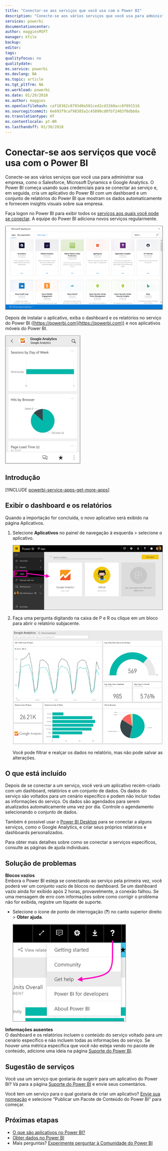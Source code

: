 ```yaml
---
title: "Conectar-se aos serviços que você usa com o Power BI"
description: "Conecte-se aos vários serviços que você usa para administrar sua empresa, como o Salesforce, Microsoft Dynamics CRM e Google Analytics."
services: powerbi
documentationcenter: 
author: maggiesMSFT
manager: kfile
backup: 
editor: 
tags: 
qualityfocus: no
qualitydate: 
ms.service: powerbi
ms.devlang: NA
ms.topic: article
ms.tgt_pltfrm: NA
ms.workload: powerbi
ms.date: 01/29/2018
ms.author: maggies
ms.openlocfilehash: caf18362c0793d0a501ced2cd3160acc8f891516
ms.sourcegitcommit: 6e693f9caf98385a2c45890cd0fbf2403f0dbb8a
ms.translationtype: HT
ms.contentlocale: pt-BR
ms.lasthandoff: 01/30/2018
---
```

# <a name="connect-to-the-services-you-use-with-power-bi"></a>Conectar-se aos serviços que você usa com o Power BI
Conecte-se aos vários serviços que você usa para administrar sua empresa, como o Salesforce, Microsoft Dynamics e Google Analytics. O Power BI começa usando suas credenciais para se conectar ao serviço e, em seguida, cria um aplicativo do Power BI com um dashboard e um conjunto de relatórios do Power BI que mostram os dados automaticamente e fornecem insights visuais sobre sua empresa. 

Faça logon no Power BI para exibir todos os [serviços aos quais você pode se conectar](https://app.powerbi.com/getdata/services). A equipe do Power BI adiciona novos serviços regularmente.

![Aplicativos do AppSource](media/service-connect-to-services/overview.png)

Depois de instalar o aplicativo, exiba o dashboard e os relatórios no serviço do Power BI ([https://powerbi.com](https://powerbi.com)) e nos aplicativos móveis do Power BI. 

![Aplicativo Google Analytics no aplicativo móvel do Power BI](media/service-connect-to-services/power-bi-service-mobile-app-240.png)

## <a name="get-started"></a>Introdução
[!INCLUDE [powerbi-service-apps-get-more-apps](./includes/powerbi-service-apps-get-more-apps.md)]

## <a name="view-the-dashboard-and-reports"></a>Exibir o dashboard e os relatórios
Quando a importação for concluída, o novo aplicativo será exibido na página Aplicativos.

1. Selecione **Aplicativos** no painel de navegação à esquerda > selecione o aplicativo.
   
     ![Página Aplicativos](media/service-connect-to-services/power-bi-service-apps-open-app.png)
2. Faça uma pergunta digitando na caixa de P e R ou clique em um bloco para abrir o relatório subjacente. 
   
    ![Dashboard do Google Analytics](media/service-connect-to-services/googleanalytics2.png)
   
    Você pode filtrar e realçar os dados no relatório, mas não pode salvar as alterações.

## <a name="whats-included"></a>O que está incluído
Depois de se conectar a um serviço, você verá um aplicativo recém-criado com um dashboard, relatórios e um conjunto de dados. Os dados do serviço são voltados para um cenário específico e podem não incluir todas as informações do serviço. Os dados são agendados para serem atualizados automaticamente uma vez por dia. Controle o agendamento selecionando o conjunto de dados.

Também é possível usar o [Power BI Desktop](desktop-get-the-desktop.md) para se conectar a alguns serviços, como o Google Analytics, e criar seus próprios relatórios e dashboards personalizados.  

Para obter mais detalhes sobre como se conectar a serviços específicos, consulte as páginas de ajuda individuais.

## <a name="troubleshooting"></a>Solução de problemas
**Blocos vazios**  
Embora o Power BI esteja se conectando ao serviço pela primeira vez, você poderá ver um conjunto vazio de blocos no dashboard. Se um dashboard vazio ainda for exibido após 2 horas, provavelmente, a conexão falhou. Se uma mensagem de erro com informações sobre como corrigir o problema não for exibida, registre um tíquete de suporte.

* Selecione o ícone de ponto de interrogação (**?**) no canto superior direito > **Obter ajuda**.
  
    ![Ícone Obter ajuda](media/service-connect-to-services/power-bi-service-get-help.png)

**Informações ausentes**  
O dashboard e os relatórios incluem o conteúdo do serviço voltado para um cenário específico e não incluem todas as informações do serviço. Se houver uma métrica específica que você não esteja vendo no pacote de conteúdo, adicione uma ideia na página [Suporte do Power BI](https://support.powerbi.com/forums/265200-power-bi).

## <a name="suggesting-services"></a>Sugestão de serviços
Você usa um serviço que gostaria de sugerir para um aplicativo do Power BI? Vá para a página [Suporte do Power BI](https://support.powerbi.com/forums/265200-power-bi) e envie seus comentários.

Você tem um serviço para o qual gostaria de criar um aplicativo? [Envie sua nomeação](https://azure.microsoft.com/marketplace/programs/certified/apply/) e selecione “Publicar um Pacote de Conteúdo do Power BI” para começar.

## <a name="next-steps"></a>Próximas etapas
* [O que são aplicativos no Power BI?](service-install-use-apps.md)
* [Obter dados no Power BI](service-get-data.md)
* Mais perguntas? [Experimente perguntar à Comunidade do Power BI](http://community.powerbi.com/)

